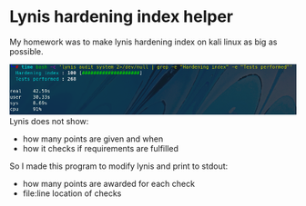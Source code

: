 # Lynis hardening index helper

My homework was to make lynis hardening index on kali linux as big as possible.    

![hardening_score](unknown.png)  
Lynis does not show:
- how many points are given and when
- how it checks if requirements are fulfilled  

So I made this program to modify lynis and print to stdout:
- how many points are awarded for each check
- file:line location of checks
